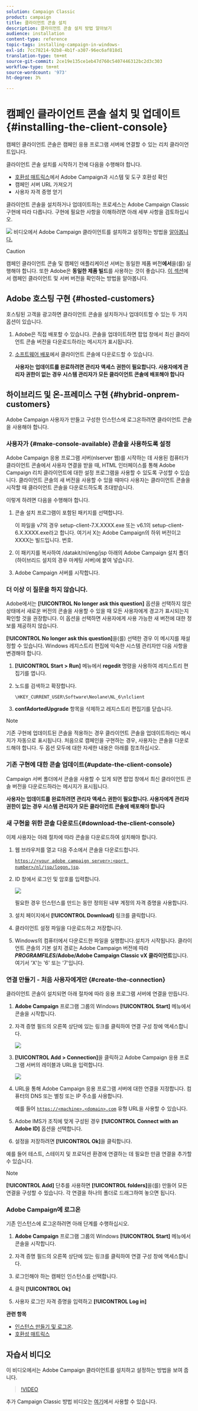 ```yaml
---
solution: Campaign Classic
product: campaign
title: 클라이언트 콘솔 설치
description: 클라이언트 콘솔 설치 방법 알아보기
audience: installation
content-type: reference
topic-tags: installing-campaign-in-windows-
exl-id: 7cc78214-92b8-4b1f-a307-96ec6af818d1
translation-type: tm+mt
source-git-commit: 2ce19e135ce1eb47d760c5407446312bc2d3c303
workflow-type: tm+mt
source-wordcount: '973'
ht-degree: 3%

---
```


# 캠페인 클라이언트 콘솔 설치 및 업데이트{#installing-the-client-console}

캠페인 클라이언트 콘솔은 캠페인 응용 프로그램 서버에 연결할 수 있는 리치 클라이언트입니다.

클라이언트 콘솔 설치를 시작하기 전에 다음을 수행해야 합니다.

* [호환성 매트릭스](../../rn/using/compatibility-matrix.md#ClientConsoleoperatingsystems)에서 Adobe Campaign과 시스템 및 도구 호환성 확인
* 캠페인 서버 URL 가져오기
* 사용자 자격 증명 얻기

클라이언트 콘솔을 설치하거나 업데이트하는 프로세스는 Adobe Campaign Classic 구현에 따라 다릅니다.
구현에 필요한 사항을 이해하려면 아래 세부 사항을 검토하십시오.

![](assets/do-not-localize/how-to-video.png) 비디오에서 Adobe Campaign 클라이언트를 설치하고 설정하는 방법을  [알아봅니다.](#video)

>[!CAUTION]
>
>캠페인 클라이언트 콘솔 및 캠페인 애플리케이션 서버는 동일한 제품 버전&#x200B;**에서**&#x200B;을(를) 실행해야 합니다. 또한 Adobe은 **동일한 제품 빌드**&#x200B;를 사용하는 것이 좋습니다. [이 섹션](../../platform/using/launching-adobe-campaign.md#getting-your-campaign-version)에서 캠페인 클라이언트 및 서버 버전을 확인하는 방법을 알아봅니다.

## Adobe 호스팅 구현 {#hosted-customers}

호스팅된 고객을 광고하면 클라이언트 콘솔을 설치하거나 업데이트할 수 있는 두 가지 옵션이 있습니다.

1. Adobe은 직접 배포할 수 있습니다. 콘솔을 업데이트하면 팝업 창에서 최신 클라이언트 콘솔 버전을 다운로드하라는 메시지가 표시됩니다.

1. [소프트웨어 배포](https://experience.adobe.com/#/downloads/content/software-distribution/en/campaign.html)에서 클라이언트 콘솔에 다운로드할 수 있습니다.

   **사용자는 업데이트를 완료하려면 관리자 액세스 권한이 필요합니다. 사용자에게 관리자 권한이 없는 경우 시스템 관리자가 모든 클라이언트 콘솔에 배포해야 합니다**

## 하이브리드 및 온-프레미스 구현 {#hybrid-onprem-customers}

Adobe Campaign 사용자가 만들고 구성한 인스턴스에 로그온하려면 클라이언트 콘솔을 사용해야 합니다.

### 사용자가 {#make-console-available} 콘솔을 사용하도록 설정

Adobe Campaign 응용 프로그램 서버(nlserver 웹)를 시작하는 데 사용된 컴퓨터가 클라이언트 콘솔에서 사용자 연결을 받을 때, HTML 인터페이스를 통해 Adobe Campaign 리치 클라이언트에 대한 설정 프로그램을 사용할 수 있도록 구성할 수 있습니다. 클라이언트 콘솔의 새 버전을 사용할 수 있을 때마다 사용자는 클라이언트 콘솔을 시작할 때 클라이언트 콘솔을 다운로드하도록 초대받습니다.

이렇게 하려면 다음을 수행해야 합니다.

1. 콘솔 설치 프로그램이 포함된 패키지를 선택합니다.

   이 파일을 v7의 경우 setup-client-7.X.XXXX.exe 또는 v6.1의 setup-client-6.X.XXXX.exe라고 합니다. 여기서 X는 Adobe Campaign의 하위 버전이고 XXXX는 빌드입니다.   번호.

1. 이 패키지를 복사하여 /datakit/nl/eng/jsp 아래의 Adobe Campaign 설치 폴더(하이브리드 설치의 경우 마케팅 서버)에 붙여 넣습니다.

1. Adobe Campaign 서버를 시작합니다.


### 더 이상 이 질문을 하지 않습니다.

Adobe에서는 **[!UICONTROL No longer ask this question]** 옵션을 선택하지 않은 상태에서 새로운 버전의 콘솔을 사용할 수 있을 때 모든 사용자에게 경고가 표시되는지 확인할 것을 권장합니다.  이 옵션을 선택하면 사용자에게 사용 가능한 새 버전에 대한 정보를 제공하지 않습니다.

**[!UICONTROL No longer ask this question]**&#x200B;을(를) 선택한 경우 이 메시지를 재설정할 수 있습니다. Windows 레지스트리 편집에 익숙한 시스템 관리자만 다음 사항을 변경해야 합니다.

1. **[!UICONTROL Start > Run]** 메뉴에서 **regedit** 명령을 사용하여 레지스트리 편집기를 엽니다.

1. 노드를 검색하고 확장합니다.

   ```
   \HKEY_CURRENT_USER\Software\Neolane\NL_6\nlclient
   ```

1. **confAdortedUpgrade** 항목을 삭제하고 레지스트리 편집기를 닫습니다.

>[!NOTE]
>
>기존 구현에 업데이트된 콘솔을 적용하는 경우 클라이언트 콘솔을 업데이트하라는 메시지가 자동으로 표시됩니다. 처음으로 캠페인을 구현하는 경우, 사용자는 콘솔을 다운로드해야 합니다. 두 옵션 모두에 대한 자세한 내용은 아래를 참조하십시오.

### 기존 구현에 대한 콘솔 업데이트{#update-the-client-console}

Campaign 서버 폴더에서 콘솔을 사용할 수 있게 되면 팝업 창에서 최신 클라이언트 콘솔 버전을 다운로드하라는 메시지가 표시됩니다.

**사용자는 업데이트를 완료하려면 관리자 액세스 권한이 필요합니다. 사용자에게 관리자 권한이 없는 경우 시스템 관리자가 모든 클라이언트 콘솔에 배포해야 합니다**


### 새 구현을 위한 콘솔 다운로드{#download-the-client-console}

이제 사용자는 아래 절차에 따라 콘솔을 다운로드하여 설치해야 합니다.

1. 웹 브라우저를 열고 다음 주소에서 콘솔을 다운로드합니다.

   [`https://<your adobe campaign server>:<port number>/nl/jsp/logon.jsp`](https://myserver.adobe.com/nl/jsp/logon.jsp).

1. ID 창에서 로그인 및 암호를 입력합니다.

   ![](assets/s_ncs_install_setup_download01.png)

   필요한 경우 인스턴스를 만드는 동안 정의된 내부 계정의 자격 증명을 사용합니다.

1. 설치 페이지에서 **[!UICONTROL Download]** 링크를 클릭합니다.
1. 클라이언트 설정 파일을 다운로드하고 저장합니다.
1. Windows의 컴퓨터에서 다운로드한 파일을 실행합니다.설치가 시작됩니다. 클라이언트 콘솔의 기본 설치 경로는 Adobe Campaign 버전에 따라 **$PROGRAMFILES$/Adobe/Adobe Campaign Classic vX 클라이언트**&#x200B;입니다. 여기서 &#39;X&#39;는 &#39;6&#39; 또는 &#39;7&#39;입니다.

### 연결 만들기 - 처음 사용자에게만 {#create-the-connection}

클라이언트 콘솔이 설치되면 아래 절차에 따라 응용 프로그램 서버에 연결을 만듭니다.

1. **Adobe Campaign** 프로그램 그룹의 Windows **[!UICONTROL Start]** 메뉴에서 콘솔을 시작합니다.

1. 자격 증명 필드의 오른쪽 상단에 있는 링크를 클릭하여 연결 구성 창에 액세스합니다.

   ![](assets/s_ncs_install_define_connection_01.png)

1. **[!UICONTROL Add > Connection]**&#x200B;을 클릭하고 Adobe Campaign 응용 프로그램 서버의 레이블과 URL을 입력합니다.

   ![](assets/s_ncs_install_define_connection_02.png)

1. URL을 통해 Adobe Campaign 응용 프로그램 서버에 대한 연결을 지정합니다. 컴퓨터의 DNS 또는 별칭 또는 IP 주소를 사용합니다.

   예를 들어 [`https://<machine>.<domain>.com`](https://myserver.adobe.com) 유형 URL을 사용할 수 있습니다.

1. Adobe IMS가 조직에 맞게 구성된 경우 **[!UICONTROL Connect with an Adobe ID]** 옵션을 선택합니다.

1. 설정을 저장하려면 **[!UICONTROL Ok]**&#x200B;을 클릭합니다.

예를 들어 테스트, 스테이지 및 프로덕션 환경에 연결하는 데 필요한 만큼 연결을 추가할 수 있습니다.

>[!NOTE]
>
>**[!UICONTROL Add]** 단추를 사용하면 **[!UICONTROL folders]**&#x200B;을(를) 만들어 모든 연결을 구성할 수 있습니다. 각 연결을 하나의 폴더로 드래그하여 놓으면 됩니다.

### Adobe Campaign에 로그온

기존 인스턴스에 로그온하려면 아래 단계를 수행하십시오.

1. **Adobe Campaign** 프로그램 그룹의 Windows **[!UICONTROL Start]** 메뉴에서 콘솔을 시작합니다.

1. 자격 증명 필드의 오른쪽 상단에 있는 링크를 클릭하여 연결 구성 창에 액세스합니다.

1. 로그인해야 하는 캠페인 인스턴스를 선택합니다.

1. 클릭 **[!UICONTROL Ok]**

1. 사용자 로그인 자격 증명을 입력하고 **[!UICONTROL Log in]**


**관련 항목**

* [인스턴스 만들기 및 로그온](../../installation/using/creating-an-instance-and-logging-on.md).
* [호환성 매트릭스](https://helpx.adobe.com/kr/campaign/kb/compatibility-matrix.html)

## 자습서 비디오

이 비디오에서는 Adobe Campaign 클라이언트를 설치하고 설정하는 방법을 보여 줍니다.

>[!VIDEO](https://video.tv.adobe.com/v/35124?quality=12)

추가 Campaign Classic 방법 비디오는 [여기](https://experienceleague.adobe.com/docs/campaign-classic-learn/tutorials/overview.html?lang=ko)에서 사용할 수 있습니다.
